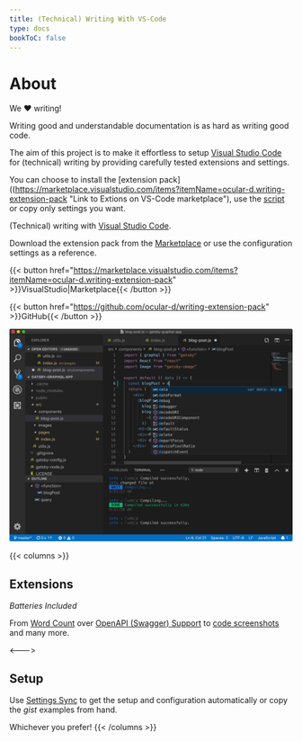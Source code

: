 ```yaml
---
title: (Technical) Writing With VS-Code
type: docs
bookToC: false
---
```


# About

We :heart: writing!

Writing good and understandable documentation is as hard as writing good code.

The aim of this project is to make it effortless to setup [Visual Studio Code](https://code.visualstudio.com "Link to VS-Code website") for (technical) writing by providing
carefully tested extensions and settings.

You can choose to install the [extension pack]((https://marketplace.visualstudio.com/items?itemName=ocular-d.writing-extension-pack "Link to Extions on VS-Code marketplace"), use the [script](https://gist.github.com/ocular-d/fbee902dc2bfbb77165e5067b18dcb1b "Link to gist with script") or copy only settings you want.

(Technical) writing with [Visual Studio Code](https://code.visualstudio.com "Link to VS-Code website").

Download the extension pack from the [Marketplace](https://marketplace.visualstudio.com/items?itemName=ocular-d.writing-extension-pack "Link to Extension on VS-Code marketplace") or use
the configuration settings as a reference.

{{< button href="https://marketplace.visualstudio.com/items?itemName=ocular-d.writing-extension-pack" >}}VisualStudio|Marketplace{{< /button >}}

{{< button href="https://github.com/ocular-d/writing-extension-pack" >}}GitHub{{< /button >}}


![Example image](vscode-docs.png)

{{< columns >}}
## Extensions

*Batteries Included*

From [Word Count](https://marketplace.visualstudio.com/items?itemName=ms-vscode.wordcount "Link to word count extension") over [OpenAPI (Swagger) Support](https://marketplace.visualstudio.com/items?itemName=42Crunch.vscode-openapi "Link to OpenAPI extension") to [code screenshots](https://marketplace.visualstudio.com/items?itemName=pnp.polacode "Link to polacode extension") and many more.

<--->

## Setup

Use [Settings Sync](https://marketplace.visualstudio.com/items?itemName=Shan.code-settings-sync "Link to settings sync on marketplace") to
get the setup and configuration automatically or copy the *gist* examples from hand.

Whichever you prefer!
{{< /columns >}}
